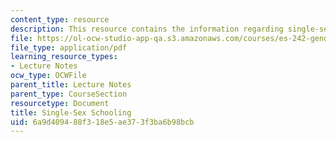 ```yaml
---
content_type: resource
description: This resource contains the information regarding single-sex schooling.
file: https://ol-ocw-studio-app-qa.s3.amazonaws.com/courses/es-242-gender-issues-in-academics-and-academia-spring-2004/6a9d409488f318e5ae373f3ba6b98bcb_MITES_242S04_ses6.pdf
file_type: application/pdf
learning_resource_types:
- Lecture Notes
ocw_type: OCWFile
parent_title: Lecture Notes
parent_type: CourseSection
resourcetype: Document
title: Single-Sex Schooling
uid: 6a9d4094-88f3-18e5-ae37-3f3ba6b98bcb
---
```

